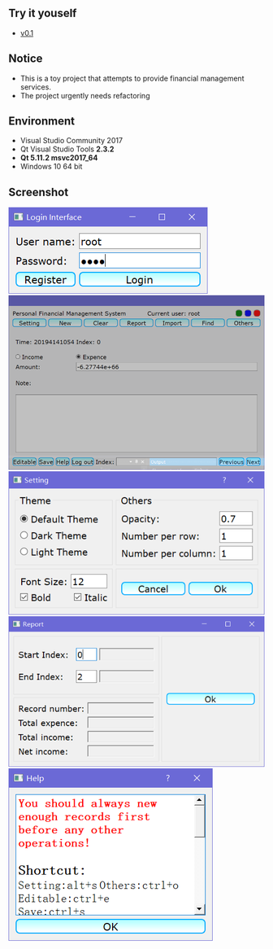 ## Try it youself
+ [v0.1](https://github.com/songwonderful/personal-financial-management-system/releases/download/0.1/v0.1.zip)

## Notice
+ This is a toy project that attempts to provide financial management services.
+ The project urgently needs refactoring

## Environment
+ Visual Studio Community 2017
+ Qt Visual Studio Tools **2.3.2**
+ **Qt 5.11.2 msvc2017_64**
+ Windows 10 64 bit

## Screenshot
![register](annex/register.png)
![main](annex/main.png)
![setting](annex/setting.png)
![report](annex/report.png)
![help](annex/help.png)